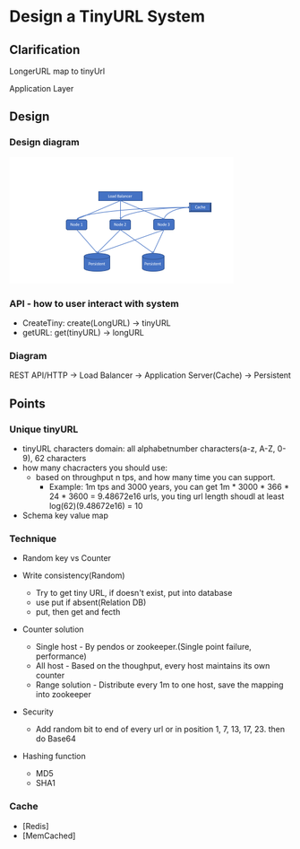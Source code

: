 # Design a TinyURL System

## Clarification
LongerURL map to tinyUrl

Application Layer

## Design 

### Design diagram

<img src='tinyurl.png' title='Basic Design' width='' alt='Basic Design' />

### API - how to user interact with system
- CreateTiny: create(LongURL) -> tinyURL
- getURL: get(tinyURL) -> longURL

### Diagram
REST API/HTTP -> Load Balancer -> Application Server(Cache) -> Persistent

## Points

### Unique tinyURL
- tinyURL characters domain: all alphabetnumber characters(a-z, A-Z, 0-9), 62 characters
- how many chacracters you should use:
    * based on throughput n tps, and how many time you can support. 
      * Example: 1m tps and 3000 years, you can get 1m * 3000 * 366 * 24 * 3600 = 9.48672e16 urls, you ting url length shoudl at least log(62)(9.48672e16) = 10
- Schema
  key value map
  
### Technique
- Random key vs Counter
- Write consistency(Random)
  * Try to get tiny URL, if doesn't exist, put into database 
  * use put if absent(Relation DB)
  * put, then get and fecth
- Counter solution
  * Single host - By pendos or zookeeper.(Single point failure, performance)
  * All host - Based on the thoughput, every host maintains its own counter
  * Range solution - Distribute every 1m to one host, save the mapping into zookeeper
- Security 
  * Add random bit to end of every url or in position 1, 7, 13, 17, 23. then do Base64
  
- Hashing function
  * MD5
  * SHA1

### Cache
- [Redis]
- [MemCached]